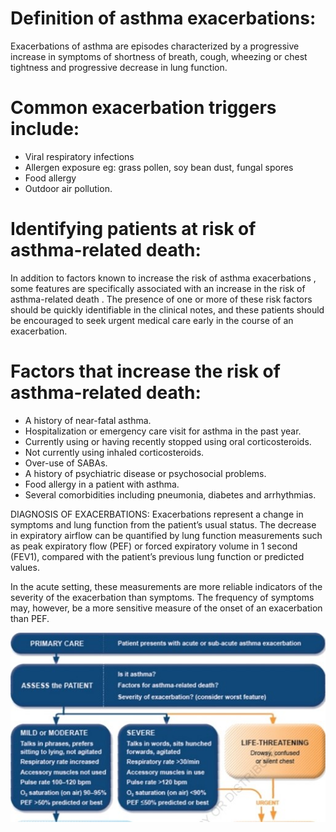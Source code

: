# Definition of asthma exacerbations:

Exacerbations of asthma are episodes characterized by a progressive increase in symptoms of shortness of breath, cough, wheezing or chest tightness and progressive decrease in lung function.

# Common exacerbation triggers include:

* Viral respiratory infections
* Allergen exposure eg: grass pollen, soy bean dust, fungal spores
* Food allergy
* Outdoor air pollution.

# Identifying patients at risk of asthma-related death:

In addition to factors known to increase the risk of asthma exacerbations , some features are specifically associated with an increase in the risk of asthma-related death . The presence of one or more of these risk factors should be quickly identifiable in the clinical notes, and these patients should be encouraged to seek urgent medical care early in the course of an exacerbation.

# Factors that increase the risk of asthma-related death:

* A history of near-fatal asthma.
* Hospitalization or emergency care visit for asthma in the past year.
* Currently using or having recently stopped using oral corticosteroids.
* Not currently using inhaled corticosteroids.
* Over-use of SABAs.
* A history of psychiatric disease or psychosocial problems.
* Food allergy in a patient with asthma.
* Several comorbidities including pneumonia, diabetes and arrhythmias.

DIAGNOSIS OF EXACERBATIONS:
Exacerbations represent a change in symptoms and lung function from the patient’s usual status. The decrease in expiratory airflow can be quantified by lung function measurements such as peak expiratory flow (PEF) or forced expiratory volume in 1 second (FEV1), compared with the patient’s previous lung function or predicted values.
 
In the acute setting, these measurements are more reliable indicators of the severity of the exacerbation than symptoms. The frequency of symptoms may, however, be a more sensitive measure of the onset of an exacerbation than PEF.

![click me](1.jpg)